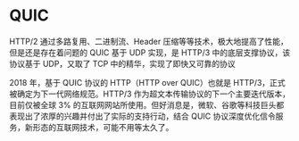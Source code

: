 
# QUIC

HTTP/2 通过多路复用、二进制流、Header 压缩等等技术，极大地提高了性能，但是还是存在着问题的
QUIC 基于 UDP 实现，是 HTTP/3 中的底层支撑协议，该协议基于 UDP，又取了 TCP 中的精华，实现了即快又可靠的协议

2018 年，基于 QUIC 协议的 HTTP（HTTP over QUIC）也就是 HTTP/3，正式被确定为下一代网络规范。HTTP/3 作为超文本传输协议的下一个主要迭代版本，目前仅被全球 3% 的互联网网站所使用。但好消息是，微软、谷歌等科技巨头都表现出了浓厚的兴趣并付出了实际的支持行动，结合 QUIC 协议深度优化信令服务，新形态的互联网技术，可能不用等太久了。







